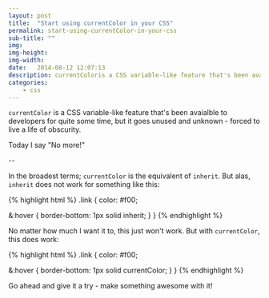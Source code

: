 ```yaml
---
layout: post
title:  "Start using currentColor in your CSS"
permalink: start-using-currentColor-in-your-css
sub-title: ""
img:
img-height:
img-width:
date:   2014-08-12 12:07:13
description: currentColoris a CSS variable-like feature that's been avaialble to developers for quite some time, but it goes unused and unknown - forced to live a life of obscurity.
categories: 
    - css
---
```


<code>currentColor</code> is a CSS variable-like feature that's been avaialble to developers for quite some time, but it goes unused and unknown - forced to live a life of obscurity.

Today I say "No more!"

--

In the broadest terms; <code>currentColor</code> is the equivalent of <code>inherit</code>. But alas, <code>inherit</code> does not work for something like this: 

{% highlight html %}
.link {
  color: #f00;
  
  &:hover {
    border-bottom: 1px solid inherit;
  }
}
{% endhighlight %}

No matter how much I want it to, this just won't work. But with <code>currentColor</code>, this does work:

{% highlight html %}
.link {
  color: #f00;
  
  &:hover {
    border-bottom: 1px solid currentColor;
  }
}
{% endhighlight %}


Go ahead and give it a try - make something awesome with it! 
